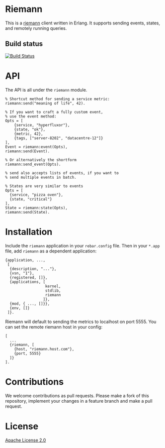 Riemann
=======

This is a [riemann](http://riemann.io/) client written in Erlang.
It supports sending events, states, and remotely running queries.

Build status
------------

[![Build Status](https://travis-ci.org/Aircloak/erlang_riemann.png)](https://travis-ci.org/Aircloak/erlang_riemann)

# API

The API is all under the `riemann` module.

    % Shortcut method for sending a service metric:
    riemann:send("meaning of life", 42).

    % If you want to craft a fully custom event,
    % use the event method:
    Opts = [
        {service, "hyperfluxor"}, 
        {state, "ok"}, 
        {metric, 42}, 
        {tags, ["server-8202", "datacentre-12"]}
    ],
    Event = riemann:event(Opts),
    riemann:send(Event).

    % Or alternatively the shortform
    riemann:send_event(Opts).

    % send also accepts lists of events, if you want to 
    % send multiple events in batch.

    % States are very similar to events
    Opts = [
      {service, "pizza oven"},
      {state, "critical"}
    ],
    State = riemann:state(Opts),
    riemann:send(State).


# Installation

Include the `riemann` application in your `rebar.config` file.
Then in your `*.app` file, add `riemann` as a dependent application:

    {application, ...,
     [
      {description, "..."},
      {vsn, "1"},
      {registered, []},
      {applications, [
                      kernel,
                      stdlib,
                      riemann
                     ]},
      {mod, { ..., []}},
      {env, []}
     ]}.

Riemann will default to sending the metrics to localhost on port 5555.
You can set the remote riemann host in your config:

    [
      ...
      {riemann, [
        {host, "riemann.host.com"},
        {port, 5555}
      ]}
    ].

# Contributions

We welcome contributions as pull requests.
Please make a fork of this repository, implement your changes in a feature
branch and make a pull request.

# License

[Apache License 2.0](http://www.apache.org/licenses/LICENSE-2.0)
